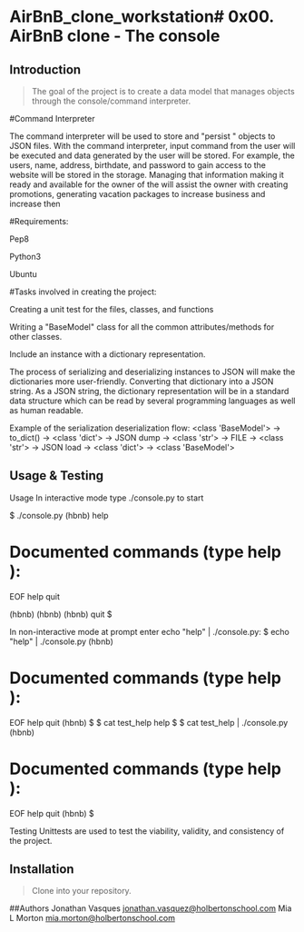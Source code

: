 # AirBnB_clone_workstation# 0x00. AirBnB clone - The console

## Introduction

> The goal of the project is to create a data model that manages objects through the console/command interpreter.  

#Command Interpreter

The command interpreter will be used to store and "persist " objects to JSON files.  With the command interpreter, input command from the user will be executed and data generated by the user will be stored.  For example, the users, name, address, birthdate, and password to gain access to the website will be stored in the storage. Managing that information making it ready and available for the owner of the will assist the owner with creating promotions, generating vacation packages to increase business and increase then 

#Requirements:

Pep8

Python3

Ubuntu 
 



#Tasks involved in creating the project:

Creating a unit test for the files, classes, and functions

Writing a "BaseModel" class for all the common attributes/methods for other classes.

Include an instance with a dictionary representation.  
     
The process of serializing and deserializing instances to JSON will make the dictionaries more user-friendly. Converting that dictionary into a JSON string.  As a JSON string, the dictionary representation will be in a standard data structure which can be read by several programming languages as well as human readable.  

Example of the serialization deserialization flow: 
<class 'BaseModel'> -> to_dict() -> <class 'dict'> -> JSON dump -> <class 'str'> -> FILE -> <class 'str'> -> JSON load -> <class 'dict'> -> <class 'BaseModel'>

                 
## Usage & Testing

Usage
In interactive mode type ./console.py to start 

$ ./console.py
(hbnb) help

Documented commands (type help <topic>):
========================================
EOF  help  quit

(hbnb) 
(hbnb) 
(hbnb) quit
$


In non-interactive mode at prompt enter  echo "help" | ./console.py:
$ echo "help" | ./console.py
(hbnb)

Documented commands (type help <topic>):
========================================
EOF  help  quit
(hbnb) 
$
$ cat test_help
help
$
$ cat test_help | ./console.py
(hbnb)

Documented commands (type help <topic>):
========================================
EOF  help  quit
(hbnb) 
$

Testing
Unittests are used to test the viability, validity, and consistency of the project.

## Installation

> Clone into your repository.

##Authors 
Jonathan Vasques jonathan.vasquez@holbertonschool.com
Mia L Morton mia.morton@holbertonschool.com